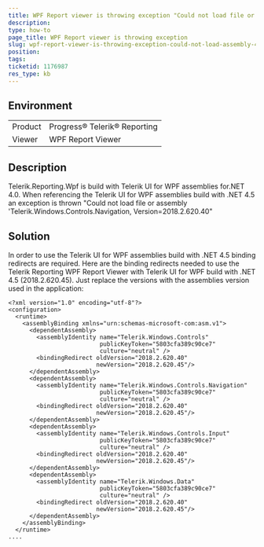 ```yaml
---
title: WPF Report viewer is throwing exception "Could not load file or assembly 'Telerik.Windows.Controls.Navigation, Version=2018.2.620.40"
description: 
type: how-to
page_title: WPF Report viewer is throwing exception
slug: wpf-report-viewer-is-throwing-exception-could-not-load-assembly-45
position: 
tags: 
ticketid: 1176987
res_type: kb
---
```


## Environment
<table>
	<tr>
		<td>Product</td>
		<td>Progress® Telerik® Reporting</td>
	</tr>
	<tr>
		<td>Viewer</td>
		<td>WPF Report Viewer</td>
	</tr>
</table>

## Description
Telerik.Reporting.Wpf is build with Telerik UI for WPF assemblies for.NET 4.0. When referencing the Telerik UI for WPF assemblies build with .NET 4.5 an exception is thrown "Could not load file or assembly 'Telerik.Windows.Controls.Navigation, Version=2018.2.620.40"

## Solution
In order to use the Telerik UI for WPF assemblies build with .NET 4.5 binding redirects are required. Here are the binding redirects needed to use the Telerik Reporting WPF Report Viewer with Telerik UI for WPF build with .NET 4.5 (2018.2.620.45). Just replace the versions with the assemblies version used in the application:
```
<?xml version="1.0" encoding="utf-8"?>
<configuration>
  <runtime>
    <assemblyBinding xmlns="urn:schemas-microsoft-com:asm.v1">
      <dependentAssembly>
        <assemblyIdentity name="Telerik.Windows.Controls"
                          publicKeyToken="5803cfa389c90ce7"
                          culture="neutral" />
        <bindingRedirect oldVersion="2018.2.620.40"
                         newVersion="2018.2.620.45"/>
      </dependentAssembly>
      <dependentAssembly>
        <assemblyIdentity name="Telerik.Windows.Controls.Navigation"
                          publicKeyToken="5803cfa389c90ce7"
                          culture="neutral" />
        <bindingRedirect oldVersion="2018.2.620.40"
                         newVersion="2018.2.620.45"/>
      </dependentAssembly>
      <dependentAssembly>
        <assemblyIdentity name="Telerik.Windows.Controls.Input"
                          publicKeyToken="5803cfa389c90ce7"
                          culture="neutral" />
        <bindingRedirect oldVersion="2018.2.620.40"
                         newVersion="2018.2.620.45"/>
      </dependentAssembly>
      <dependentAssembly>
        <assemblyIdentity name="Telerik.Windows.Data"
                          publicKeyToken="5803cfa389c90ce7"
                          culture="neutral" />
        <bindingRedirect oldVersion="2018.2.620.40"
                         newVersion="2018.2.620.45"/>
      </dependentAssembly>
    </assemblyBinding>
  </runtime>
....
```
